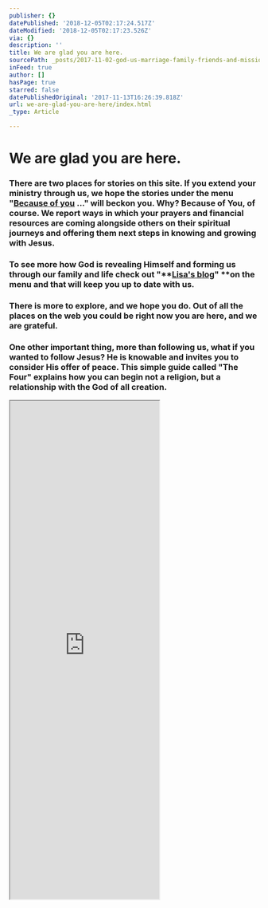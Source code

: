 ```yaml
---
publisher: {}
datePublished: '2018-12-05T02:17:24.517Z'
dateModified: '2018-12-05T02:17:23.526Z'
via: {}
description: ''
title: We are glad you are here.
sourcePath: _posts/2017-11-02-god-us-marriage-family-friends-and-mission-here-are-so.md
inFeed: true
author: []
hasPage: true
starred: false
datePublishedOriginal: '2017-11-13T16:26:39.818Z'
url: we-are-glad-you-are-here/index.html
_type: Article

---
```

# We are glad you are here.

### There are two places for stories on this site. If you extend your ministry through us, we hope the stories under the menu "**[Because of you][0] ..."** will beckon you. Why? Because of **You**, of course. We report ways in which your prayers and financial resources are coming alongside others on their spiritual journeys and offering them next steps in knowing and growing with Jesus.

### To see more how God is revealing Himself and forming us through our family and life check out "**[Lisa's blog][1]" **on the menu and that will keep you up to date with us.

### There is more to explore, and we hope you do. Out of all the places on the web you could be right now you are here, and we are grateful.

### One other important thing, more than following us, what if you wanted to follow Jesus? He is knowable and invites you to consider His offer of peace. This simple guide called "The Four" explains how you can begin not a religion, but a relationship with the God of all creation.

<iframe src="https://the-grid.github.io/ed-userhtml/?g=eJxljrEOwiAURXe_4slO2Q10MEHdTIx-AOUhxba8BlB_X4hurjf3nBy55Rz2zocI15OGw_l2AUvogPN-IzG8IKBiU6T3kVAvg0MGaIrhA9GkWBndnZ7pt80mesVcZL0UFa2CbFNYC-RkFRtLWfNOiCbzhJ2lRbhm7B65Ed9vhVqSjvgf9AGV4jbB" height="1000" style=""></iframe>



[0]: https://thegrid.ai/mission-59281/
[1]: https://thegrid.ai/family-82471/